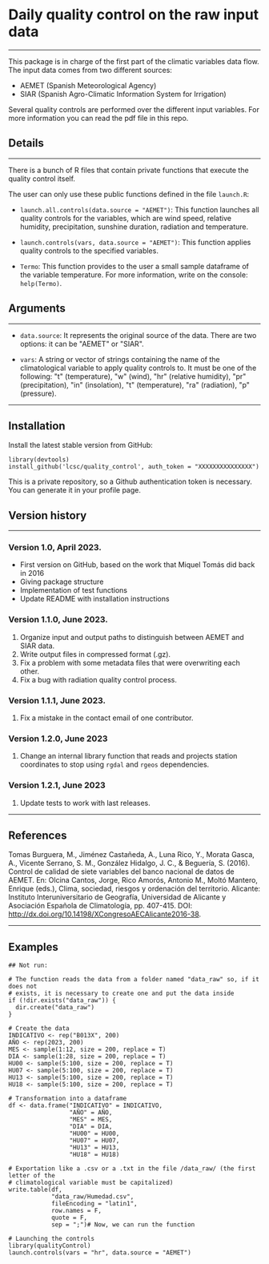 # Daily quality control on the raw input data

---

This package is in charge of the first part of the climatic variables data flow. 
The input data comes from two different sources:

- AEMET (Spanish Meteorological Agency)
- SIAR (Spanish Agro-Climatic Information System for Irrigation)

Several quality controls are performed over the different input variables. For
more information you can read the pdf file in this repo.


## Details

---

There is a bunch of R files that contain private functions that execute the
quality control itself.

The user can only use these public functions defined in the file `launch.R`:

- `launch.all.controls(data.source = "AEMET")`: This function launches all 
quality controls for the variables, which are wind speed, relative humidity,
precipitation, sunshine duration, radiation and temperature.  

- `launch.controls(vars, data.source = "AEMET")`: This function applies quality 
controls to the specified variables.  

- `Termo`: This function provides to the user a small sample dataframe of the 
variable temperature. For more information, write on the console: `help(Termo)`.  

## Arguments

---

- `data.source`: It represents the original source of the data. There are two 
options: it can be "AEMET" or "SIAR".

- `vars`: A string or vector of strings containing the name of the climatological 
variable to apply quality controls to. It must be one of the following: "t" 
(temperature), "w" (wind), "hr" (relative humidity), "pr" (precipitation), 
"in" (insolation), "t" (temperature), "ra" (radiation), "p" (pressure).

---
## Installation

Install the latest stable version from GitHub:

```{r}
library(devtools)  
install_github('lcsc/quality_control', auth_token = "XXXXXXXXXXXXXXX")
```
This is a private repository, so a Github authentication token is necessary. 
You can generate it in your profile page.

## Version history
---

### Version 1.0, April 2023. 

- First version on GitHub, based on the work that Miquel Tomás did back in 2016  
- Giving package structure  
- Implementation of test functions  
- Update README with installation instructions

### Version 1.1.0, June 2023. 

1. Organize input and output paths to distinguish between AEMET and SIAR data.
2. Write output files in compressed format (.gz).
3. Fix a problem with some metadata files that were overwriting each other.
4. Fix a bug with radiation quality control process.

### Version 1.1.1, June 2023. 

1. Fix a mistake in the contact email of one contributor.

### Version 1.2.0, June 2023

1. Change an internal library function that reads and projects station coordinates 
to stop using `rgdal` and `rgeos` dependencies.

### Version 1.2.1, June 2023

1. Update tests to work with last releases.

---

## References  

Tomas Burguera, M., Jiménez Castañeda, A., Luna Rico, Y., Morata Gasca, A., Vicente
Serrano, S. M., González Hidalgo, J. C., & Beguería, S. (2016). Control de calidad
de siete variables del banco nacional de datos de AEMET. En: Olcina Cantos, Jorge,
Rico Amorós, Antonio M., Moltó Mantero, Enrique (eds.), Clima, sociedad, riesgos y
ordenación del territorio. Alicante: Instituto Interuniversitario de Geografía,
Universidad de Alicante y Asociación Española de Climatología, pp. 407-415. DOI:
http://dx.doi.org/10.14198/XCongresoAECAlicante2016-38.

---

## Examples  

```{r}
## Not run:

# The function reads the data from a folder named "data_raw" so, if it does not 
# exists, it is necessary to create one and put the data inside 
if (!dir.exists("data_raw")) {
  dir.create("data_raw")
}

# Create the data
INDICATIVO <- rep("B013X", 200)
AÑO <- rep(2023, 200)
MES <- sample(1:12, size = 200, replace = T)
DIA <- sample(1:28, size = 200, replace = T)
HU00 <- sample(5:100, size = 200, replace = T)
HU07 <- sample(5:100, size = 200, replace = T)
HU13 <- sample(5:100, size = 200, replace = T)
HU18 <- sample(5:100, size = 200, replace = T)

# Transformation into a dataframe
df <- data.frame("INDICATIVO" = INDICATIVO,
                 "AÑO" = AÑO,
                 "MES" = MES,
                 "DIA" = DIA,
                 "HU00" = HU00,
                 "HU07" = HU07,
                 "HU13" = HU13,
                 "HU18" = HU18)
                 
# Exportation like a .csv or a .txt in the file /data_raw/ (the first letter of the
# climatological variable must be capitalized)
write.table(df,
            "data_raw/Humedad.csv",
            fileEncoding = "latin1",
            row.names = F,
            quote = F,
            sep = ";")# Now, we can run the function

# Launching the controls
library(qualityControl)
launch.controls(vars = "hr", data.source = "AEMET")

```
